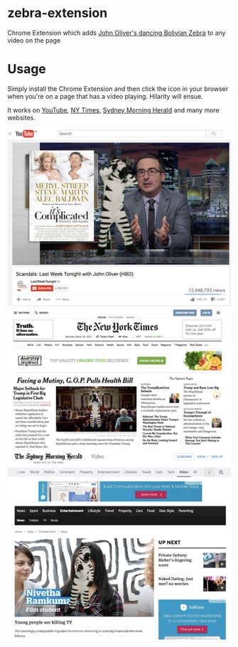 # zebra-extension
Chrome Extension which adds [John Oliver's dancing Bolivian Zebra](https://www.youtube.com/watch?v=pzheZlnz9TU) to any video on the page

# Usage

Simply install the Chrome Extension and then click the icon in your browser when you're on a page that has a video playing. Hilarity will ensue.

It works on [YouTube](http://youtube.com), [NY Times](http://nytimes.com), [Sydney Morning Herald](http://smh.com.au) and many more websites.

![YouTube screenshot](images/YouTubeScreenshot.png)
![NY Times screenshot](images/NYTimesScreenshot.png)
![SMH screenshot](images/SMHScreenshot.png)
